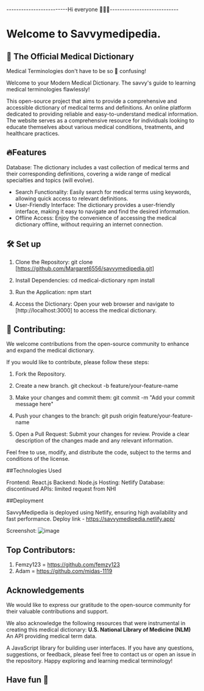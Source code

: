 -------------------------Hi everyone 👋🏻😊----------------------------

# Welcome to Savvymedipedia.

## 🔖 The Official Medical Dictionary

Medical Terminologies don't have to be so 🤯 confusing!

Welcome to your Modern Medical Dictionary.
The savvy's guide to learning medical terminologies flawlessly!

This open-source project that aims to provide a comprehensive and accessible dictionary of medical terms and definitions.
An online platform dedicated to providing reliable and easy-to-understand medical information. The website serves as a comprehensive resource for individuals looking to educate themselves about various medical conditions, treatments, and healthcare practices.

## 🔥Features 

Database: The dictionary includes a vast collection of medical terms and their corresponding definitions, covering a wide range of medical specialties and topics (will evolve).
- Search Functionality: Easily search for medical terms using keywords, allowing quick access to relevant definitions.
- User-Friendly Interface: The dictionary provides a user-friendly interface, making it easy to navigate and find the desired information.
- Offline Access: Enjoy the convenience of accessing the medical dictionary offline, without requiring an internet connection.

## 🛠️ Set up

1. Clone the Repository:
   git clone [https://github.com/Margaret6556/savvymedipedia.git]

2. Install Dependencies:
   cd medical-dictionary npm install

3. Run the Application:
   npm start

4. Access the Dictionary:
   Open your web browser and navigate to [http://localhost:3000] to access the medical dictionary.

## 🤝 Contributing:

We welcome contributions from the open-source community to enhance and expand the medical dictionary.

If you would like to contribute, please follow these steps:

1. Fork the Repository.
2. Create a new branch.
   git checkout -b feature/your-feature-name

3. Make your changes and commit them:
   git commit -m "Add your commit message here"

4. Push your changes to the branch:
   git push origin feature/your-feature-name

5. Open a Pull Request: Submit your changes for review. Provide a clear description of the changes made and any relevant information.

Feel free to use, modify, and distribute the code, subject to the terms and conditions of the license.

##Technologies Used

Frontend: React.js
Backend: Node.js 
Hosting: Netlify
Database: discontinued
APIs: limited request from NHI

##Deployment

SavvyMedipedia is deployed using Netlify, ensuring high availability and fast performance.
Deploy link - https://savvymedipedia.netlify.app/

Screenshot:
![image](https://github.com/user-attachments/assets/81c55567-0999-4df5-8764-72770410ce6a)

## Top Contributors:

1. Femzy123 = https://github.com/femzy123
2. Adam = https://github.com/midas-1119

## Acknowledgements

We would like to express our gratitude to the open-source community for their valuable contributions and support.

We also acknowledge the following resources that were instrumental in creating this medical dictionary:
**U.S. National Library of Medicine (NLM)** An API providing medical term data.

A JavaScript library for building user interfaces. If you have any questions, suggestions, or feedback, please feel free to contact us or open an issue in the repository. Happy exploring and learning medical terminology!

## Have fun 🎉
